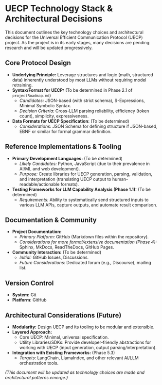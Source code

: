 # UECP Technology Stack & Architectural Decisions

This document outlines the key technology choices and architectural decisions for the Universal Efficient Communication Protocol (UECP) project. As the project is in its early stages, many decisions are pending research and will be updated progressively.

## Core Protocol Design
*   **Underlying Principle:** Leverage structures and logic (math, structured data) inherently understood by most LLMs without requiring model retraining.
*   **Syntax/Format for UECP:** (To be determined in Phase 2.1 of `projectRoadmap.md`)
    *   *Candidates:* JSON-based (with strict schema), S-Expressions, Minimal Symbolic Syntax.
    *   *Decision Criteria:* Cross-LLM parsing reliability, efficiency (token count), simplicity, expressiveness.
*   **Data Formats for UECP Specification:** (To be determined)
    *   *Considerations:* JSON Schema for defining structure if JSON-based, EBNF or similar for formal grammar definition.

## Reference Implementations & Tooling
*   **Primary Development Languages:** (To be determined)
    *   *Likely Candidates:* Python, JavaScript (due to their prevalence in AI/ML and web development).
    *   *Purpose:* Create libraries for UECP generation, parsing, validation, and interpretation (translating UECP output to human-readable/actionable formats).
*   **Testing Frameworks for LLM Capability Analysis (Phase 1.1):** (To be determined)
    *   *Requirements:* Ability to systematically send structured inputs to various LLM APIs, capture outputs, and automate result comparison.

## Documentation & Community
*   **Project Documentation:**
    *   *Primary Platform:* GitHub (Markdown files within the repository).
    *   *Considerations for more formal/extensive documentation (Phase 4):* Sphinx, MkDocs, ReadTheDocs, GitHub Pages.
*   **Community Interaction:** (To be determined)
    *   *Initial:* GitHub Issues, Discussions.
    *   *Future Considerations:* Dedicated forum (e.g., Discourse), mailing list.

## Version Control
*   **System:** Git
*   **Platform:** GitHub

## Architectural Considerations (Future)
*   **Modularity:** Design UECP and its tooling to be modular and extensible.
*   **Layered Approach:**
    *   Core UECP: Minimal, universal specification.
    *   Utility Libraries/SDKs: Provide developer-friendly abstractions for working with UECP (input generation, output parsing/interpretation).
*   **Integration with Existing Frameworks:** (Phase 5.3)
    *   *Targets:* LangChain, LlamaIndex, and other relevant AI/LLM orchestration tools.

*(This document will be updated as technology choices are made and architectural patterns emerge.)*
